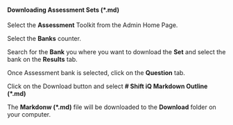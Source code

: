 #### Downloading Assessment Sets (*.md)

Select the **Assessment** Toolkit from the Admin Home Page.

Select the **Banks** counter.

Search for the **Bank** you where you want to download the **Set** and select the bank on the **Results** tab.

Once Assessment bank is selected, click on the **Question** tab. 

Click on the Download button and select **# Shift iQ Markdown Outline (*.md)** 

The **Markdonw  (*.md)** file will be downloaded to the **Download** folder on your computer.
<br>